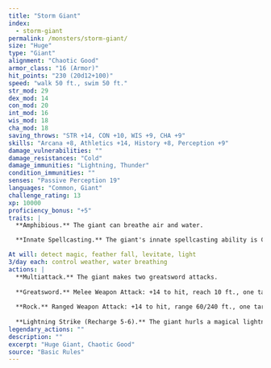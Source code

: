 ```yaml
---
title: "Storm Giant"
index:
  - storm-giant
permalink: /monsters/storm-giant/
size: "Huge"
type: "Giant"
alignment: "Chaotic Good"
armor_class: "16 (Armor)"
hit_points: "230 (20d12+100)"
speed: "walk 50 ft., swim 50 ft."
str_mod: 29
dex_mod: 14
con_mod: 20
int_mod: 16
wis_mod: 18
cha_mod: 18
saving_throws: "STR +14, CON +10, WIS +9, CHA +9"
skills: "Arcana +8, Athletics +14, History +8, Perception +9"
damage_vulnerabilities: ""
damage_resistances: "Cold"
damage_immunities: "Lightning, Thunder"
condition_immunities: ""
senses: "Passive Perception 19"
languages: "Common, Giant"
challenge_rating: 13
xp: 10000
proficiency_bonus: "+5"
traits: |
  **Amphibious.** The giant can breathe air and water.

  **Innate Spellcasting.** The giant's innate spellcasting ability is Charisma (spell save DC 17). It can innately cast the following spells, requiring no material components:

At will: detect magic, feather fall, levitate, light
3/day each: control weather, water breathing
actions: |
  **Multiattack.** The giant makes two greatsword attacks.
  
  **Greatsword.** Melee Weapon Attack: +14 to hit, reach 10 ft., one target. Hit: 30 (6d6 + 9) slashing damage.
  
  **Rock.** Ranged Weapon Attack: +14 to hit, range 60/240 ft., one target. Hit: 35 (4d12 + 9) bludgeoning damage.
  
  **Lightning Strike (Recharge 5-6).** The giant hurls a magical lightning bolt at a point it can see within 500 feet of it. Each creature within 10 feet of that point must make a DC 17 Dexterity saving throw, taking 54 (12d8) lightning damage on a failed save, or half as much damage on a successful one.  
legendary_actions: ""
description: ""
excerpt: "Huge Giant, Chaotic Good"
source: "Basic Rules"
---
```

